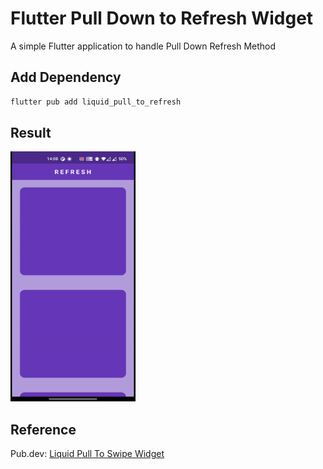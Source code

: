 # Flutter Pull Down to Refresh Widget

A simple Flutter application to handle Pull Down Refresh Method

## Add Dependency
```bash
flutter pub add liquid_pull_to_refresh
```

## Result
<p>
<img src="https://github.com/Vishwa-Karthik/Flutter-Pull-Down-Refresh/blob/master/refresh.gif" width=200 height=400 />
</p>

## Reference
Pub.dev: [Liquid Pull To Swipe Widget](https://pub.dev/packages/liquid_pull_to_refresh)
